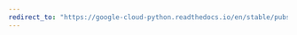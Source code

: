 ```yaml
---
redirect_to: "https://google-cloud-python.readthedocs.io/en/stable/pubsub/subscriber/api/message.html"
---
```

